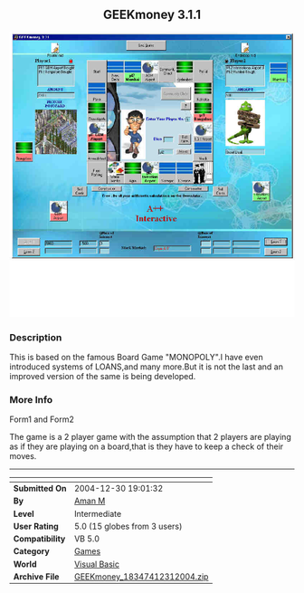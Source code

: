 ﻿<div align="center">

## GEEKmoney 3\.1\.1

<img src="PIC20041231255593502.jpg">
</div>

### Description

This is based on the famous Board Game "MONOPOLY".I have even introduced systems of LOANS,and many more.But it is not the last and an improved version of the same is being developed.
 
### More Info
 
Form1 and Form2

The game is a 2 player game with the assumption that 2 players are playing as if they are playing on a board,that is they have to keep a check of their moves.

---


<span>             |<span>
---                |---
**Submitted On**   |2004-12-30 19:01:32
**By**             |[Aman M](https://github.com/Planet-Source-Code/PSCIndex/blob/master/ByAuthor/aman-m.md)
**Level**          |Intermediate
**User Rating**    |5.0 (15 globes from 3 users)
**Compatibility**  |VB 5\.0
**Category**       |[Games](https://github.com/Planet-Source-Code/PSCIndex/blob/master/ByCategory/games__1-38.md)
**World**          |[Visual Basic](https://github.com/Planet-Source-Code/PSCIndex/blob/master/ByWorld/visual-basic.md)
**Archive File**   |[GEEKmoney\_18347412312004\.zip](https://github.com/Planet-Source-Code/aman-m-geekmoney-3-1-1__1-57854/archive/master.zip)








